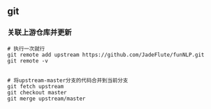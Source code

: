 

## git
### 关联上游仓库并更新

```
# 执行一次就行
git remote add upstream https://github.com/JadeFlute/funNLP.git
git remote -v


# 将upstream-master分支的代码合并到当前分支
git fetch upstream
git checkout master
git merge upstream/master



```






